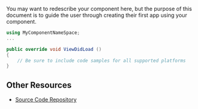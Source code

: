 You may want to redescribe your component here, but the purpose of this
document is to guide the user through creating their first app using
your component.

```csharp
using MyComponentNameSpace;
...

public override void ViewDidLoad ()
{
	// Be sure to include code samples for all supported platforms
}
```

## Other Resources

* [Source Code Repository](https://github.com/sleimanzublidi/MonoTouch.RevealController)
